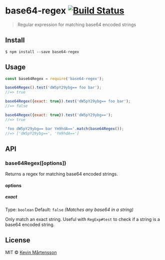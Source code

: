# base64-regex [![Build Status](https://travis-ci.org/kevva/base64-regex.svg?branch=master)](https://travis-ci.org/kevva/base64-regex)

> Regular expression for matching base64 encoded strings


## Install

```
$ npm install --save base64-regex
```


## Usage

```js
const base64Regex = require('base64-regex');

base64Regex().test('dW5pY29ybg== foo bar');
//=> true

base64Regex({exact: true}).test('dW5pY29ybg== foo bar');
//=> false

base64Regex({exact: true}).test('dW5pY29ybg==');
//=> true

'foo dW5pY29ybg== bar Ym9hdA=='.match(base64Regex());
//=> ['dW5pY29ybg==', 'Ym9hdA==']
```


## API

### base64Regex([options])

Returns a regex for matching base64 encoded strings.

#### options

##### exact

Type: `boolean`
Default: `false` *(Matches any base64 in a string)*

Only match an exact string. Useful with `RegExp#test` to check if a string is a base64 encoded string.


## License

MIT © [Kevin Mårtensson](http://kevinmartensson.com)
